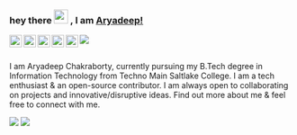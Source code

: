 <!-- Heading -->
### hey there <img src="https://media.giphy.com/media/hvRJCLFzcasrR4ia7z/giphy.gif" width="25px"> , I am [Aryadeep!](https://aryadeepit.github.io)

<a href="https://www.instagram.com/aryadeepit/">
  <img align="left" alt="Aryadeep's Instagram" width="22px" src="https://cdn-icons-png.flaticon.com/512/1409/1409946.png" />
</a>
<a href="mailto:aryadeepit@gmail.com">
  <img align="left" alt="Aryadeep's Email" width="22px" src="https://cdn-icons-png.flaticon.com/512/5968/5968534.png" />
</a>
<a href="https://twitter.com/aryadeepit">
  <img align="left" alt="Aryadeep Chakraborty | Twitter" width="22px" src="https://raw.githubusercontent.com/peterthehan/peterthehan/master/assets/twitter.svg" />
</a>
<a href="https://www.linkedin.com/in/aryadeepit/">
  <img align="left" alt="Aryadeep's LinkedIN" width="22px" src="https://raw.githubusercontent.com/peterthehan/peterthehan/master/assets/linkedin.svg" />
</a>
<a href="https://www.leetcode.com/aryadeepit/">
  <img align="left" alt="Aryadeep's leetcode" width="22px" src="https://leetcode.com/_next/static/images/logo-dark-c96c407d175e36c81e236fcfdd682a0b.png" />
</a>

![](https://visitor-badge.laobi.icu/badge?page_id=AryadeepIT.AryadeepIT)

<br/> I am Aryadeep Chakraborty, currently pursuing my B.Tech degree in Information Technology from Techno Main Saltlake College. I am a tech enthusiast & an open-source contributor. I am always open to collaborating on projects and innovative/disruptive ideas. Find out more about me & feel free to connect with me.

![](https://github-profile-summary-cards.vercel.app/api/cards/profile-details?username=AryadeepIT&theme=github_dark)
![](https://github-profile-summary-cards.vercel.app/api/cards/stats?username=AryadeepIT&theme=github_dark)

